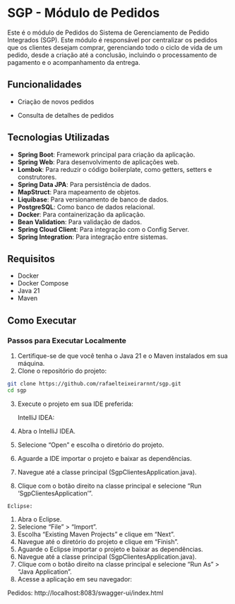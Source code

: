 # SGP - Módulo de Pedidos

Este é o módulo de Pedidos do Sistema de Gerenciamento de Pedido Integrados (SGP). Este módulo é responsável por centralizar os pedidos que os clientes desejam comprar, gerenciando todo o ciclo de vida de um pedido, desde a criação até a conclusão, incluindo o processamento de pagamento e o acompanhamento da entrega.

## Funcionalidades

- Criação de novos pedidos

[//]: # (- Atualização e cancelamento de pedidos)
- Consulta de detalhes de pedidos

[//]: # (- Processamento de pagamentos)
[//]: # (- Integração com serviços de entrega para rastreamento)
[//]: # (- Geração de relatórios e análises de pedidos)

## Tecnologias Utilizadas

- **Spring Boot**: Framework principal para criação da aplicação.
- **Spring Web**: Para desenvolvimento de aplicações web.
- **Lombok**: Para reduzir o código boilerplate, como getters, setters e construtores.
- **Spring Data JPA**: Para persistência de dados.
- **MapStruct**: Para mapeamento de objetos.
- **Liquibase**: Para versionamento de banco de dados.
- **PostgreSQL**: Como banco de dados relacional.
- **Docker**: Para containerização da aplicação.
- **Bean Validation**: Para validação de dados.
- **Spring Cloud Client**: Para integração com o Config Server.
- **Spring Integration**: Para integração entre sistemas.

## Requisitos

- Docker
- Docker Compose
- Java 21
- Maven

## Como Executar

### Passos para Executar Localmente

1.	Certifique-se de que você tenha o Java 21 e o Maven instalados em sua máquina.
2.  Clone o repositório do projeto:
```bash
git clone https://github.com/rafaelteixeirarnnt/sgp.git
cd sgp
````

3.	Execute o projeto em sua IDE preferida:

    IntelliJ IDEA:
   1.	Abra o IntelliJ IDEA.
   2.	Selecione “Open” e escolha o diretório do projeto.
   3.	Aguarde a IDE importar o projeto e baixar as dependências.
   4.	Navegue até a classe principal (SgpClientesApplication.java).
   5.	Clique com o botão direito na classe principal e selecione “Run ‘SgpClientesApplication’”.
   
    Eclipse:
   1.	Abra o Eclipse.
   2.	Selecione “File” > “Import”.
   3.	Escolha “Existing Maven Projects” e clique em “Next”.
   4.	Navegue até o diretório do projeto e clique em “Finish”.
   5.	Aguarde o Eclipse importar o projeto e baixar as dependências.
   6.	Navegue até a classe principal (SgpClientesApplication.java).
   7.	Clique com o botão direito na classe principal e selecione “Run As” > “Java Application”.
   4.	Acesse a aplicação em seu navegador:

   Pedidos: http://localhost:8083/swagger-ui/index.html